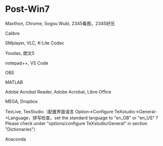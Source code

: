 # Post-Win7

Maxthon, Chrome, Sogou Wubi, 2345看图，2345好压

Calibre

SMplayer, VLC, K-Lite Codec

Youdao, 朗文5

notepad++, VS Code

OBS

MATLAB

Adobe Acrobat Reader, Adobe Acrobat, Libre Office

MEGA, Dropbox

TexLive, TexStudio（配置界面语言 Option->Configure TeXstudio->General->Language，拼写检查，set the standard language to "en_GB" or "en_US" ? Please check under "options/configure TeXstudio/General" in section "Dictionaries"）

Anaconda
